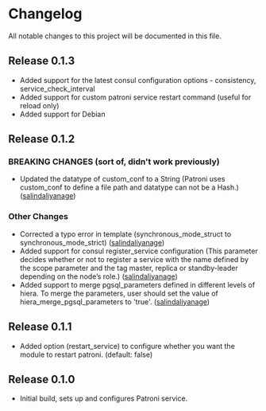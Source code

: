 # Changelog

All notable changes to this project will be documented in this file.

## Release 0.1.3

* Added support for the latest consul configuration options - consistency, service_check_interval
* Added support for custom patroni service restart command (useful for reload only)
* Added support for Debian

## Release 0.1.2

### BREAKING CHANGES (sort of, didn't work previously)

* Updated the datatype of custom_conf to a String (Patroni uses custom_conf to define a file path and datatype can not be a Hash.) ([salindaliyanage](https://github.com/salindaliyanage))

### Other Changes

* Corrected a typo error in template (synchronous_mode_struct to synchronous_mode_strict) ([salindaliyanage](https://github.com/salindaliyanage))
* Added support for consul register_service configuration (This parameter decides whether or not to register a service with the name defined by the scope parameter and the tag master, replica or standby-leader depending on the node’s role.) ([salindaliyanage](https://github.com/salindaliyanage))
* Added support to merge pgsql_parameters defined in different levels of hiera. To merge the parameters, user should set the value of hiera_merge_pgsql_parameters to 'true'. ([salindaliyanage](https://github.com/salindaliyanage))

## Release 0.1.1

* Added option (restart_service) to configure whether you want the module to restart patroni. (default: false)

## Release 0.1.0

* Initial build, sets up and configures Patroni service.